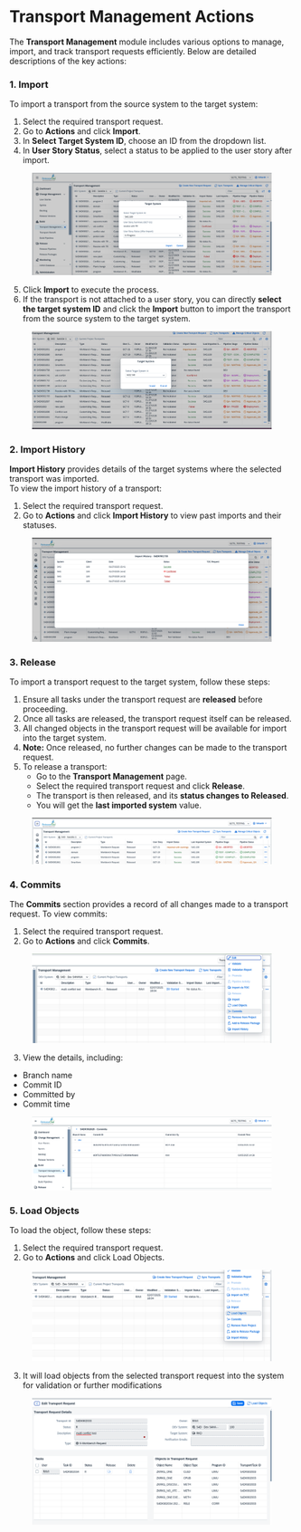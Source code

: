 # Transport Management Actions

The **Transport Management** module includes various options to manage, import, and track transport requests efficiently. Below are detailed descriptions of the key actions:

### **1. Import**

To import a transport from the source system to the target system:

1. Select the required transport request.
2. Go to **Actions** and click **Import**.
3. In **Select Target System ID**, choose an ID from the dropdown list.
4. In **User Story Status**, select a status to be applied to the user story after import.

<figure><img src="../../.gitbook/assets/image (238).png" alt=""><figcaption></figcaption></figure>

5. Click **Import** to execute the process.
6. If the transport is not attached to a user story, you can directly **select the target system ID** and click the **Import** button to import the transport from the source system to the target system.

<figure><img src="../../.gitbook/assets/image (239).png" alt=""><figcaption></figcaption></figure>

### **2. Import History**

**Import History** provides details of the target systems where the selected transport was imported.\
To view the import history of a transport:

1. Select the required transport request.
2. Go to **Actions** and click **Import History** to view past imports and their statuses.

<figure><img src="../../.gitbook/assets/image (237).png" alt=""><figcaption></figcaption></figure>

### **3. Release**

To import a transport request to the target system, follow these steps:

1. Ensure all tasks under the transport request are **released** before proceeding.
2. Once all tasks are released, the transport request itself can be released.
3. All changed objects in the transport request will be available for import into the target system.
4. **Note:** Once released, no further changes can be made to the transport request.
5. To release a transport:
   * Go to the **Transport Management** page.
   * Select the required transport request and click **Release**.
   * The transport is then released, and its **status changes to Released**.
   * You will get the **last imported system** value.

<figure><img src="../../.gitbook/assets/image (241).png" alt=""><figcaption></figcaption></figure>

### 4. Commits

The **Commits** section provides a record of all changes made to a transport request. To view commits:

1. Select the required transport request.
2. Go to **Actions** and click **Commits**.

<figure><img src="../../.gitbook/assets/image (243).png" alt=""><figcaption></figcaption></figure>

3. View the details, including:

* Branch name
* Commit ID
* Committed by
* Commit time

<figure><img src="../../.gitbook/assets/image (240).png" alt=""><figcaption></figcaption></figure>

### 5. Load Objects

To load the object, follow these steps:

1. Select the required transport request.
2. Go to **Actions** and click Load Objects.

<figure><img src="../../.gitbook/assets/image (236).png" alt=""><figcaption></figcaption></figure>

3. It will load objects from the selected transport request into the system for validation or further modifications

<figure><img src="../../.gitbook/assets/image (235).png" alt=""><figcaption></figcaption></figure>

